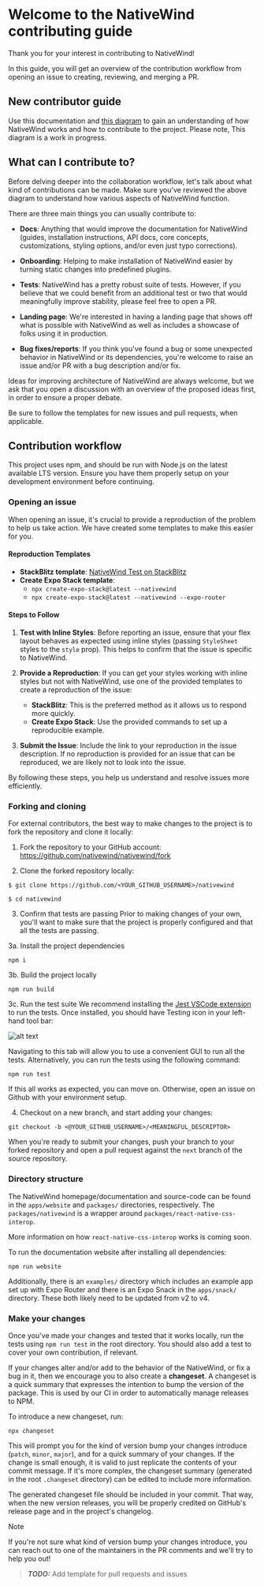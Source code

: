 # Welcome to the NativeWind contributing guide

Thank you for your interest in contributing to NativeWind!

In this guide, you will get an overview of the contribution workflow from opening an issue to creating, reviewing, and merging a PR.

## New contributor guide

Use this documentation and [this diagram](https://link.excalidraw.com/l/398AFcdY0wd/4cHnU8Ilxw7) to gain an understanding of how NativeWind works and how to contribute to the project. Please note, This diagram is a work in progress.

## What can I contribute to?

Before delving deeper into the collaboration workflow, let's talk about what kind of contributions can be made. Make sure you've reviewed the above diagram to understand how various aspects of NativeWind function.

There are three main things you can usually contribute to:

- **Docs**: Anything that would improve the documentation for NativeWind (guides, installation instructions, API docs, core concepts, customizations, styling options, and/or even just typo corrections).

- **Onboarding**: Helping to make installation of NativeWind easier by turning static changes into predefined plugins.

- **Tests**: NativeWind has a pretty robust suite of tests. However, if you believe that we could benefit from an additional test or two that would meaningfully improve stability, please feel free to open a PR.

- **Landing page**: We're interested in having a landing page that shows off what is possible with NativeWind as well as includes a showcase of folks using it in production.

- **Bug fixes/reports**: If you think you've found a bug or some unexpected behavior in NativeWind or its dependencies, you're welcome to raise an issue and/or PR with a bug description and/or fix.

Ideas for improving architecture of NativeWind are always welcome, but we ask that you open a discussion with an overview of the proposed ideas first, in order to ensure a proper debate.

Be sure to follow the templates for new issues and pull requests, when applicable.

## Contribution workflow

This project uses npm, and should be run with Node.js on the latest available LTS version. Ensure you have them properly setup on your development environment before continuing.

### Opening an issue

When opening an issue, it's crucial to provide a reproduction of the problem to help us take action. We have created some templates to make this easier for you.

#### Reproduction Templates

- **StackBlitz template**: [NativeWind Test on StackBlitz](https://stackblitz.com/edit/nativewind-test?view=editor)
- **Create Expo Stack template**:
  - `npx create-expo-stack@latest --nativewind`
  - `npx create-expo-stack@latest --nativewind --expo-router`

#### Steps to Follow

1. **Test with Inline Styles**: Before reporting an issue, ensure that your flex layout behaves as expected using inline styles (passing `StyleSheet` styles to the `style` prop). This helps to confirm that the issue is specific to NativeWind.

2. **Provide a Reproduction**: If you can get your styles working with inline styles but not with NativeWind, use one of the provided templates to create a reproduction of the issue:
   - **StackBlitz**: This is the preferred method as it allows us to respond more quickly.
   - **Create Expo Stack**: Use the provided commands to set up a reproducible example.

3. **Submit the Issue**: Include the link to your reproduction in the issue description. If no reproduction is provided for an issue that can be reproduced, we are likely not to look into the issue.

By following these steps, you help us understand and resolve issues more efficiently.

### Forking and cloning

For external contributors, the best way to make changes to the project is to fork the repository and clone it locally:

1. Fork the repository to your GitHub account: https://github.com/nativewind/nativewind/fork

2. Clone the forked repository locally:

```shell
$ git clone https://github.com/<YOUR_GITHUB_USERNAME>/nativewind

$ cd nativewind
```

3. Confirm that tests are passing
Prior to making changes of your own, you'll want to make sure that the project is properly configured and that all the tests are passing.

3a. Install the project dependencies

```shell
npm i
```

3b. Build the project locally

```shell
npm run build
```

3c. Run the test suite
We recommend installing the [Jest VSCode extension](https://marketplace.visualstudio.com/items?itemName=Orta.vscode-jest) to run the tests. Once installed, you should have Testing icon in your left-hand tool bar:

![alt text](image.png)

Navigating to this tab will allow you to use a convenient GUI to run all the tests. Alternatively, you can run the tests using the following command:
```shell
npm run test
```

If this all works as expected, you can move on. Otherwise, open an issue on Github with your environment setup.

4. Checkout on a new branch, and start adding your changes:

```shell
git checkout -b <@YOUR_GITHUB_USERNAME>/<MEANINGFUL_DESCRIPTOR>
```

When you're ready to submit your changes, push your branch to your forked repository and open a pull request against the `next` branch of the source repository.

### Directory structure

The NativeWind homepage/documentation and source-code can be found in the `apps/website` and `packages/` directories, respectively. The `packages/nativewind` is a wrapper around `packages/react-native-css-interop`.

More information on how `react-native-css-interop` works is coming soon.

To run the documentation website after installing all dependencies:

```shell
npm run website
```

Additionally, there is an `examples/` directory which includes an example app set up with Expo Router and there is an Expo Snack in the `apps/snack/` directory. These both likely need to be updated from v2 to v4.

### Make your changes

Once you've made your changes and tested that it works locally, run the tests using `npm run test` in the root directory. You should also add a test to cover your own contribution, if relevant.

If your changes alter and/or add to the behavior of the NativeWind, or fix a bug in it, then we encourage you to also create a **changeset**. A changeset is a quick summary that expresses the intention to bump the version of the package. This is used by our CI in order to automatically manage releases to NPM.

To introduce a new changeset, run:

```shell
npx changeset
```

This will prompt you for the kind of version bump your changes introduce (`patch`, `minor`, `major`), and for a quick summary of your changes. If the change is small enough, it is valid to just replicate the contents of your commit message. If it's more complex, the changeset summary (generated in the root `.changeset` directory) can be edited to include more information.

The generated changeset file should be included in your commit. That way, when the new version releases, you will be properly credited on GitHub's release page and in the project's changelog.

> [!NOTE]
> If you're not sure what kind of version bump your changes introduce, you can reach out to one of the maintainers in the PR comments and we'll try to help you out!

> **_TODO:_** Add template for pull requests and issues